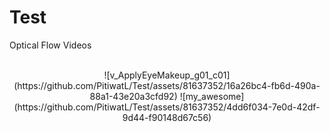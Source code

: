 # Test
Optical Flow Videos <br><br>
<p align="center">
![v_ApplyEyeMakeup_g01_c01](https://github.com/PitiwatL/Test/assets/81637352/16a26bc4-fb6d-490a-88a1-43e20a3cfd92)
![my_awesome](https://github.com/PitiwatL/Test/assets/81637352/4dd6f034-7e0d-42df-9d44-f90148d67c56)
